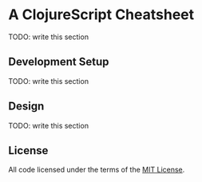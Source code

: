 # A ClojureScript Cheatsheet

TODO: write this section

## Development Setup

TODO: write this section

## Design

TODO: write this section

## License

All code licensed under the terms of the [MIT License].

[cheatsheet]:http://cljs.info/cheatsheet
[Leiningen]:http://leiningen.org
[Node.js]:http://nodejs.org
[MIT License]:https://github.com/oakmac/cljs-cheatsheet/blob/master/LICENSE.md
